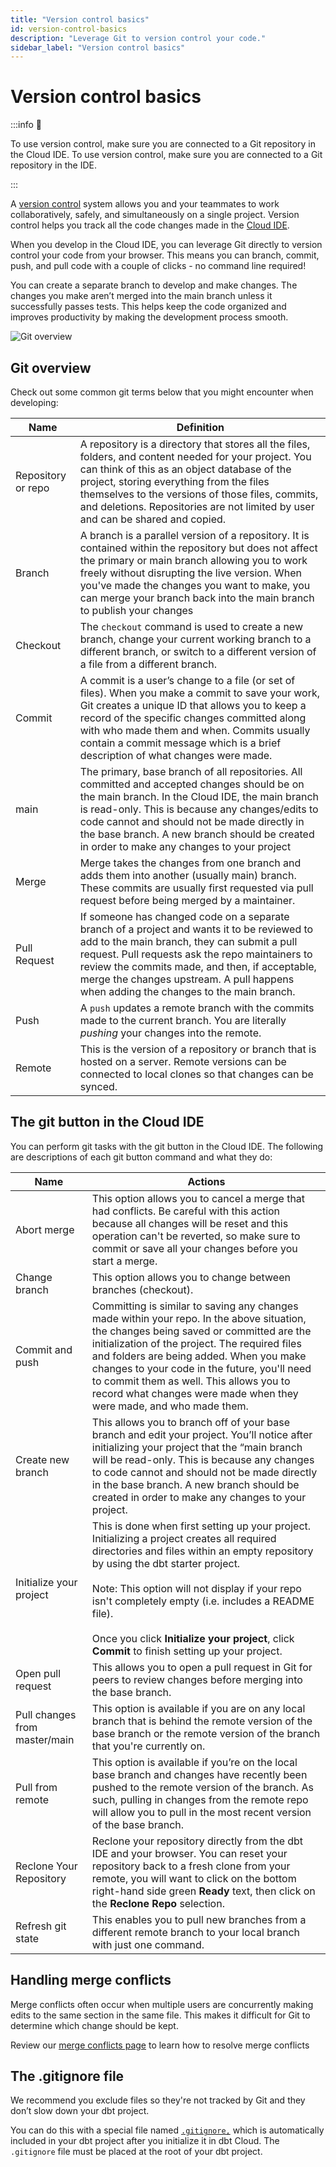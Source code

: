 ```yaml
---
title: "Version control basics"
id: version-control-basics
description: "Leverage Git to version control your code."
sidebar_label: "Version control basics"
---
```


# Version control basics

:::info 📌 

To use version control, make sure you are connected to a Git repository in the Cloud IDE. To use version control, make sure you are connected to a Git repository in the IDE.

:::

A [version control](https://en.wikipedia.org/wiki/Version_control) system allows you and your teammates to work collaboratively, safely, and simultaneously on a single project. Version control helps you track all the code changes made in the [Cloud IDE](/docs/develop/develop-in-the-cloud).

When you develop in the Cloud IDE, you can leverage Git directly to version control your code from your browser. This means you can branch, commit, push, and pull code with a couple of clicks - no command line required!

You can create a separate branch to develop and make changes. The changes you make aren’t merged into the main branch unless it successfully passes tests. This helps keep the code organized and improves productivity by making the development process smooth.

![Git overview](https://docs.getdbt.com/img/docs/dbt-cloud/cloud-ide/git-overview.png)

## Git overview

Check out some common git terms below that you might encounter when developing:

| Name | Definition |
| --- | --- |
| Repository or repo | A repository is a directory that stores all the files, folders, and content needed for your project. You can think of this as an object database of the project, storing everything from the files themselves to the versions of those files, commits, and deletions. Repositories are not limited by user and can be shared and copied. |
| Branch | A branch is a parallel version of a repository. It is contained within the repository but does not affect the primary or main branch allowing you to work freely without disrupting the live version. When you've made the changes you want to make, you can merge your branch back into the main branch to publish your changes |
| Checkout | The `checkout` command is used to create a new branch, change your current working branch to a different branch, or switch to a different version of a file from a different branch. |
| Commit | A commit is a user’s change to a file (or set of files). When you make a commit to save your work, Git creates a unique ID that allows you to keep a record of the specific changes committed along with who made them and when. Commits usually contain a commit message which is a brief description of what changes were made. |
| main | The primary, base branch of all repositories. All committed and accepted changes should be on the main branch. In the Cloud IDE, the main branch is read-only. This is because any changes/edits to code cannot and should not be made directly in the base branch. A new branch should be created in order to make any changes to your project |
| Merge | Merge takes the changes from one branch and adds them into another (usually main) branch. These commits are usually first requested via pull request before being merged by a maintainer. |
| Pull Request | If someone has changed code on a separate branch of a project and wants it to be reviewed to add to the main branch, they can submit a pull request. Pull requests ask the repo maintainers to review the commits made, and then, if acceptable, merge the changes upstream. A pull happens when adding the changes to the main branch. |
| Push | A `push` updates a remote branch with the commits made to the current branch. You are literally _pushing_ your changes into the remote. |
| Remote | This is the version of a repository or branch that is hosted on a server. Remote versions can be connected to local clones so that changes can be synced. |


## The git button in the Cloud IDE

You can perform git tasks with the git button in the Cloud IDE. The following are descriptions of each git button command and what they do:


| Name | Actions |
| --- | --- |
| Abort merge | This option allows you to cancel a merge that had conflicts. Be careful with this action because all changes will be reset and this operation can't be reverted, so make sure to commit or save all your changes before you start a merge. |
| Change branch | This option allows you to change between branches (checkout). |
| Commit and push | Committing is similar to saving any changes made within your repo. In the above situation, the changes being saved or committed are the initialization of the project. The required files and folders are being added. When you make changes to your code in the future, you'll need to commit them as well. This allows you to record what changes were made when they were made, and who made them. |
| Create new branch | This allows you to branch off of your base branch and edit your project. You’ll notice after initializing your project that the “main branch will be read-only. This is because any changes to code cannot and should not be made directly in the base branch. A new branch should be created in order to make any changes to your project. |
| Initialize your project | This is done when first setting up your project. Initializing a project creates all required directories and files within an empty repository by using the dbt starter project. <br></br> Note: This option will not display if your repo isn't completely empty (i.e. includes a README file). <br></br> Once you click **Initialize your project**, click **Commit** to finish setting up your project. |
| Open pull request | This allows you to open a pull request in Git for peers to review changes before merging into the base branch. |
| Pull changes from master/main | This option is available if you are on any local branch that is behind the remote version of the base branch or the remote version of the branch that you're currently on. |
| Pull from remote | This option is available if you’re on the local base branch and changes have recently been pushed to the remote version of the branch. As such, pulling in changes from the remote repo will allow you to pull in the most recent version of the base branch. |
| Reclone Your Repository | Reclone your repository directly from the dbt IDE and your browser. You can reset your repository back to a fresh clone from your remote, you will want to click on the bottom right-hand side green **Ready** text, then click on the **Reclone Repo** selection.  |
| Refresh git state | This enables you to pull new branches from a different remote branch to your local branch with just one command. |


## Handling merge conflicts

Merge conflicts often occur when multiple users are concurrently making edits to the same section in the same file. This makes it difficult for Git to determine which change should be kept. 

Review our [merge conflicts page](/docs/collaborate/git/pr-template) to learn how to resolve merge conflicts

## The .gitignore file

We recommend you exclude files so they're not tracked by Git and they don’t slow down your dbt project. 

You can do this with a special file named [`.gitignore,`](https://github.com/dbt-labs/dbt-starter-project/blob/main/.gitignore) which is automatically included in your dbt project after you initialize it in dbt Cloud.  The `.gitignore` file must be placed at the root of your dbt project.
